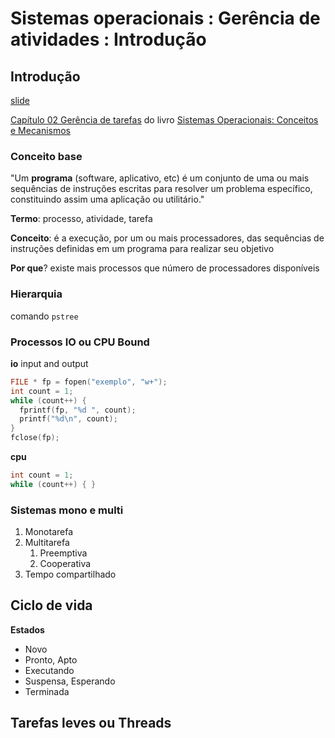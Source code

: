 # [](#header-1) Sistemas operacionais : Gerência de atividades : Introdução


## [](#header-2) Introdução

[slide](./introduction.pdf)

[Capítulo 02 Gerência de tarefas](http://wiki.inf.ufpr.br/maziero/lib/exe/fetch.php?media=so:so-cap02.pdf) do livro [Sistemas Operacionais: Conceitos e Mecanismos](http://wiki.inf.ufpr.br/maziero/doku.php?id=so:livro_de_sistemas_operacionais)


### [](#header-3) Conceito base
"Um __programa__ (software, aplicativo, etc) é um conjunto de uma ou mais sequências de instruções escritas para resolver um problema específico, constituindo assim uma aplicação ou utilitário."

**Termo**: processo, atividade, tarefa

**Conceito**: é a execução, por um ou mais processadores, das sequências de instruções definidas em um programa para realizar seu objetivo

**Por que**? existe mais processos que número de processadores disponíveis



### [](#header-3) Hierarquia

comando ```pstree```



### [](#header-3) Processos IO ou CPU Bound


**io** input and output
```c
FILE * fp = fopen("exemplo", "w+");
int count = 1;
while (count++) {
  fprintf(fp, "%d ", count);
  printf("%d\n", count);
}
fclose(fp);
```

**cpu**
```c
int count = 1;
while (count++) { }
```


### [](#header-3) Sistemas mono e multi

1. Monotarefa
1. Multitarefa
   1. Preemptiva
   2. Cooperativa
1. Tempo compartilhado



## [](#header-2) Ciclo de vida

**Estados**

- Novo
- Pronto, Apto
- Executando
- Suspensa, Esperando
- Terminada

## [](#header-2) Tarefas leves ou Threads


